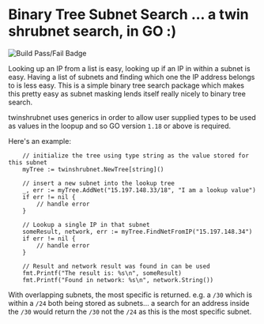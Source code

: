 # Binary Tree Subnet Search ... a twin shrubnet search, in GO :)
![Build Pass/Fail Badge](https://github.com/LeeBrotherston/twinshrubnet/actions/workflows/go.yml/badge.svg)

Looking up an IP from a list is easy, looking up if an IP in within a subnet is easy. Having a list of subnets and finding which one the IP address belongs to is less easy. This is a simple binary tree search package which makes this pretty easy as subnet masking lends itself really nicely to binary tree search.

twinshrubnet uses generics in order to allow user supplied types to be used as values in the loopup and so GO version `1.18` or above is required.

Here's an example:

```golang
    // initialize the tree using type string as the value stored for this subnet
    myTree := twinshrubnet.NewTree[string]()

    // insert a new subnet into the lookup tree
    _, err := myTree.AddNet("15.197.148.33/18", "I am a lookup value")
    if err != nil {
        // handle error
    }

    // Lookup a single IP in that subnet
    someResult, network, err := myTree.FindNetFromIP("15.197.148.34")
    if err != nil {
        // handle error
    }

    // Result and network result was found in can be used
    fmt.Printf("The result is: %s\n", someResult)
    fmt.Printf("Found in network: %s\n", network.String())
```

With overlapping subnets, the most specific is returned.  e.g. a `/30` which is within a `/24` both being stored as subnets... a search for an address inside the `/30` would return the `/30` not the `/24` as this is the most specific subnet.
